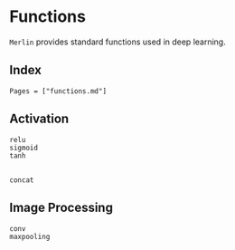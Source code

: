 # Functions
`Merlin` provides standard functions used in deep learning.

## Index
```@index
Pages = ["functions.md"]
```

## Activation
```@docs
relu
sigmoid
tanh
```

##
```@docs
concat
```

## Image Processing
```@docs
conv
maxpooling
```
